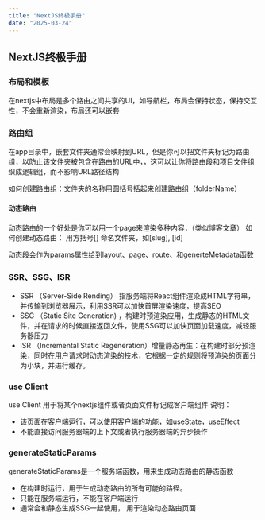 ```yaml
---
title: "NextJS终极手册"
date: "2025-03-24"
---
```

## NextJS终极手册

### 布局和模板
在nextjs中布局是多个路由之间共享的UI，如导航栏，布局会保持状态，保持交互性，不会重新渲染，布局还可以嵌套 

### 路由组
在app目录中，嵌套文件夹通常会映射到URL，但是你可以把文件夹标记为路由组，以防止该文件夹被包含在路由的URL中，，这可以让你将路由段和项目文件组织成逻辑组，而不影响URL路径结构

如何创建路由组：文件夹的名称用圆括号括起来创建路由组（folderName）

#### 动态路由
动态路由的一个好处是你可以用一个page来渲染多种内容，（类似博客文章）
如何创建动态路由： 用方括号[] 命名文件夹，如[slug], [id]

动态段会作为params属性给到layout、page、route、和generteMetadata函数


### SSR、SSG、ISR 
 - SSR （Server-Side Rending） 指服务端将React组件渲染成HTML字符串，并传输到浏览器展示，利用SSR可以加快首屏渲染速度，提高SEO 
 - SSG （Static Site Generation) ，构建时预渲染应用，生成静态的HTML文件，并在请求的时候直接返回文件，使用SSG可以加快页面加载速度，减轻服务器压力
 - ISR （Incremental Static Regeneration）增量静态再生：在构建时部分预渲染，同时在用户请求时动态渲染的技术，它根据一定的规则将预渲染的页面分为小块，并进行缓存。



### use Client
use Client 用于将某个nextjs组件或者页面文件标记成客户端组件
说明：
- 该页面在客户端运行，可以使用客户端的功能，如useState，useEffect
- 不能直接访问服务器端的上下文或者执行服务器端的异步操作


### generateStaticParams 
generateStaticParams是一个服务端函数，用来生成动态路由的静态函数
- 在构建时运行，用于生成动态路由的所有可能的路径。
- 只能在服务端运行，不能在客户端运行
- 通常会和静态生成SSG一起使用， 用于渲染动态路由页面



